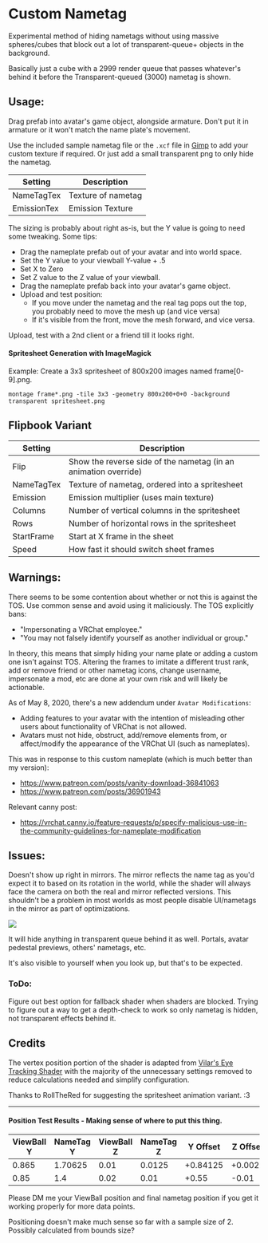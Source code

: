 # Custom Nametag
Experimental method of hiding nametags without using massive spheres/cubes that block out a lot of transparent-queue+ objects in the background.  

Basically just a cube with a 2999 render queue that passes whatever's behind it before the Transparent-queued (3000) nametag is shown.

## Usage:
Drag prefab into avatar's game object, alongside armature.  Don't put it in armature or it won't match the name plate's movement.

Use the included sample nametag file or the `.xcf` file in [Gimp](https://www.gimp.org/) to add your custom texture if required.  Or just add a small transparent png to only hide the nametag.

| Setting | Description |
| --- | --- |
|NameTagTex|Texture of nametag|
|EmissionTex|Emission Texture|

The sizing is probably about right as-is, but the Y value is going to need some tweaking.  Some tips:
* Drag the nameplate prefab out of your avatar and into world space.
* Set the Y value to your viewball Y-value + .5
* Set X to Zero
* Set Z value to the Z value of your viewball.
* Drag the nameplate prefab back into your avatar's game object.
* Upload and test position:
  * If you move under the nametag and the real tag pops out the top, you probably need to move the mesh up (and vice versa)
  * If it's visible from the front, move the mesh forward, and vice versa.

Upload, test with a 2nd client or a friend till it looks right.

#### Spritesheet Generation with ImageMagick

Example: Create a 3x3 spritesheet of 800x200 images named frame[0-9].png.
```
montage frame*.png -tile 3x3 -geometry 800x200+0+0 -background transparent spritesheet.png
```

## Flipbook Variant
| Setting | Description |
| --- | --- |
| Flip | Show the reverse side of the nametag (in an animation override)|
|NameTagTex|Texture of nametag, ordered into a spritesheet|
|Emission|Emission multiplier (uses main texture)|
|Columns|Number of vertical columns in the spritesheet|
|Rows|Number of horizontal rows in the spritesheet|
|StartFrame|Start at X frame in the sheet|
|Speed|How fast it should switch sheet frames|

## Warnings:
There seems to be some contention about whether or not this is against the TOS.  Use common sense and avoid using it maliciously.  The TOS explicitly bans:

* "Impersonating a VRChat employee."
* "You may not falsely identify yourself as another individual or group."

In theory, this means that simply hiding your name plate or adding a custom one isn't against TOS.  Altering the frames to imitate a different trust rank, add or remove friend or other nametag icons, change username, impersonate a mod, etc are done at your own risk and will likely be actionable.

As of May 8, 2020, there's a new addendum under `Avatar Modifications`: 

* Adding features to your avatar with the intention of misleading other users about functionality of VRChat is not allowed.
* Avatars must not hide, obstruct, add/remove elements from, or affect/modify the appearance of the VRChat UI (such as nameplates).

This was in response to this custom nameplate (which is much better than my version): 

* https://www.patreon.com/posts/vanity-download-36841063
* https://www.patreon.com/posts/36901943

Relevant canny post:
* https://vrchat.canny.io/feature-requests/p/specify-malicious-use-in-the-community-guidelines-for-nameplate-modification

## Issues:
Doesn't show up right in mirrors.  The mirror reflects the name tag as you'd expect it to based on its rotation in the world, while the shader will always face the camera on both the real and mirror reflected versions.  This shouldn't be a problem in most worlds as most people disable UI/nametags in the mirror as part of optimizations.

![](https://cdn.discordapp.com/attachments/432526944500973579/584523813786484864/unknown.png)

It will hide anything in transparent queue behind it as well.  Portals, avatar pedestal previews, others' nametags, etc.

It's also visible to yourself when you look up, but that's to be expected.

### ToDo:
Figure out best option for fallback shader when shaders are blocked.
Trying to figure out a way to get a depth-check to work so only nametag is hidden, not transparent effects behind it.

## Credits
The vertex position portion of the shader is adapted from [Vilar's Eye Tracking Shader](https://vrcat.club/threads/vilars-eye-tracking-shader.1640/) with the majority of the unnecessary settings removed to reduce calculations needed and simplify configuration.

Thanks to RollTheRed for suggesting the spritesheet animation variant. :3

---

#### Position Test Results - Making sense of where to put this thing.
| ViewBall Y | NameTag Y | ViewBall Z | NameTag Z | Y Offset | Z Offset |
| ---------- | --------- | ---------- | --------- | -------- | -------- |
| 0.865      | 1.70625   | 0.01       | 0.0125    | +0.84125 | +0.0025  |
| 0.85       | 1.4       | 0.02       | 0.01      | +0.55    | -0.01    |

Please DM me your ViewBall position and final nametag position if you get it working properly for more data points.  

Positioning doesn't make much sense so far with a sample size of 2.  Possibly calculated from bounds size? 
